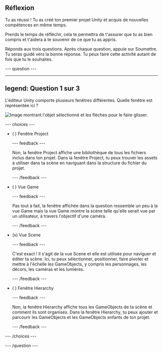 ## Réflexion

Tu as réussi ! Tu as créé ton premier projet Unity et acquis de nouvelles compétences en même temps.

Prends le temps de réfléchir, cela te permettra de t'assurer que tu as bien compris et t'aidera à te souvenir de ce que tu as appris.

Réponds aux trois questions. Après chaque question, appuie sur Soumettre. Tu seras guidé vers la bonne réponse. Tu peux faire cette activité autant de fois que tu le souhaites.

--- question ---

---
legend: Question 1 sur 3
---

L'éditeur Unity comporte plusieurs fenêtres différentes. Quelle fenêtre est représentée ici ?

![Image montrant l'objet sélectionné et les flèches pour le faire glisser.](images/object-move-view.png)


--- choices ---

- ( ) Fenêtre Project

  --- feedback ---

  Non, la fenêtre Project affiche une bibliothèque de tous les fichiers inclus dans ton projet. Dans la fenêtre Project, tu peux trouver les assets à utiliser dans ta scène en naviguant dans la structure du fichier du projet.

  --- /feedback ---

- ( ) Vue Game

  --- feedback ---

  Pas tout à fait, la fenêtre affichée dans la question ressemble un peu à la vue Game mais la vue Game montre la scène telle qu'elle serait vue par un utilisateur, à travers l'objectif d'une caméra.

  --- /feedback ---

- (x) Vue Scene

  --- feedback ---

  C'est exact ! Il s'agit de la vue Scene et elle est utilisée pour naviguer et éditer ta scène. Ici, tu peux sélectionner, positionner, faire pivoter et mettre à l'échelle les GameObjects, y compris les personnages, les décors, les caméras et les lumières.

  --- /feedback ---

- ( ) Fenêtre Hierarchy

  --- feedback ---

  Non, la fenêtre Hierarchy affiche tous les GameObjects de ta scène et comment ils sont organisés. Dans la fenêtre Hierarchy, tu peux ajouter et parcourir les GameObjects et les GameObjects enfants de ton projet.

  --- /feedback ---

--- /choices ---

--- /question ---
